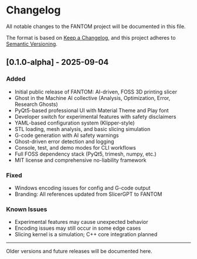 # Changelog

All notable changes to the FANTOM project will be documented in this file.

The format is based on [Keep a Changelog](https://keepachangelog.com/en/1.0.0/), and this project adheres to [Semantic Versioning](https://semver.org/spec/v2.0.0.html).

## [0.1.0-alpha] - 2025-09-04
### Added
- Initial public release of FANTOM: AI-driven, FOSS 3D printing slicer
- Ghost in the Machine AI collective (Analysis, Optimization, Error, Research Ghosts)
- PyQt5-based professional UI with Material Theme and Play font
- Developer switch for experimental features with safety disclaimers
- YAML-based configuration system (Klipper-style)
- STL loading, mesh analysis, and basic slicing simulation
- G-code generation with AI safety warnings
- Ghost-driven error detection and logging
- Console, test, and demo modes for CLI workflows
- Full FOSS dependency stack (PyQt5, trimesh, numpy, etc.)
- MIT license and comprehensive no-liability framework

### Fixed
- Windows encoding issues for config and G-code output
- Branding: All references updated from SlicerGPT to FANTOM

### Known Issues
- Experimental features may cause unexpected behavior
- Encoding issues may still occur in some edge cases
- Slicing kernel is a simulation; C++ core integration planned

---

Older versions and future releases will be documented here.
